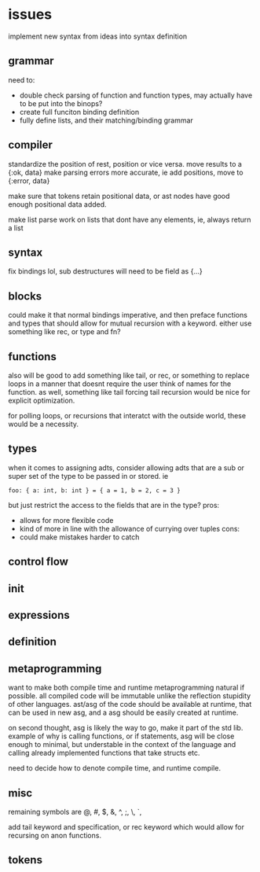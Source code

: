 # issues

implement new syntax from ideas into syntax definition

## grammar

need to:
- double check parsing of function and function types, may actually have to be put into the binops?
- create full funciton binding definition
- fully define lists, and their matching/binding grammar

## compiler

standardize the position of rest, position or vice versa.
move results to a {:ok, data}
make parsing errors more accurate, ie add positions, move to {:error, data}

make sure that tokens retain positional data, or ast nodes have good enough positional data added.

make list parse work on lists that dont have any elements, ie, always return a list

## syntax 

fix bindings lol, sub destructures will need to be field as {...}

## blocks

could make it that normal bindings imperative,
and then preface functions and types that should allow for mutual recursion with a keyword.
either use something like rec, or type and fn?

## functions

also will be good to add something like tail, or rec, or something to replace loops in a manner that doesnt require the user think of names for the function.
as well, something like tail forcing tail recursion would be nice for explicit optimization.

for polling loops, or recursions that interatct with the outside world, these would be a necessity.

## types

when it comes to assigning adts, consider allowing adts that are a sub or super set of the type to be passed in or stored.
ie 

```
foo: { a: int, b: int } = { a = 1, b = 2, c = 3 }
```

but just restrict the access to the fields that are in the type?
pros:
- allows for more flexible code
- kind of more in line with the allowance of currying over tuples
cons:
- could make mistakes harder to catch 

## control flow

## init

## expressions

## definition


## metaprogramming

want to make both compile time and runtime metaprogramming natural if possible. 
all compiled code will be immutable unlike the reflection stupidity of other languages.
ast/asg of the code should be available at runtime, that can be used in new asg,
and a asg should be easily created at runtime.

on second thought, asg is likely the way to go, make it part of the std lib.
example of why is calling functions, or if statements, asg will be close enough to minimal,
but understable in the context of the language and calling already implemented functions that take structs etc.

need to decide how to denote compile time, and runtime compile.

## misc

remaining symbols are @, #, $, &, ^, ;, \\, `,

add tail keyword and specification, or rec keyword which would allow for recursing on anon functions.

## tokens
